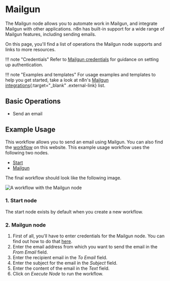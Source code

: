 # Mailgun

The Mailgun node allows you to automate work in Mailgun, and integrate Mailgun with other applications. n8n has built-in support for a wide range of Mailgun features, including sending emails. 

On this page, you'll find a list of operations the Mailgun node supports and links to more resources.

!!! note "Credentials"
    Refer to [Mailgun credentials](https://docs.n8n.io/integrations/builtin/credentials/mailgun/) for guidance on setting up authentication. 

!!! note "Examples and templates"
    For usage examples and templates to help you get started, take a look at n8n's [Mailgun integrations](https://n8n.io/integrations/mailgun/){:target="_blank" .external-link} list.


## Basic Operations

- Send an email

## Example Usage

This workflow allows you to send an email using Mailgun. You can also find the [workflow](https://n8n.io/workflows/522) on this website. This example usage workflow uses the following two nodes.

- [Start](/integrations/builtin/core-nodes/n8n-nodes-base.start/)
- [Mailgun]()

The final workflow should look like the following image.

![A workflow with the Mailgun node](/_images/integrations/builtin/app-nodes/mailgun/workflow.png)

### 1. Start node

The start node exists by default when you create a new workflow.

### 2. Mailgun node

1. First of all, you'll have to enter credentials for the Mailgun node. You can find out how to do that [here](/integrations/builtin/credentials/mailgun/).
2. Enter the email address from which you want to send the email in the *From Email* field.
3. Enter the recipient email in the *To Email* field.
4. Enter the subject for the email in the *Subject* field.
5. Enter the content of the email in the *Text* field.
6. Click on *Execute Node* to run the workflow.
